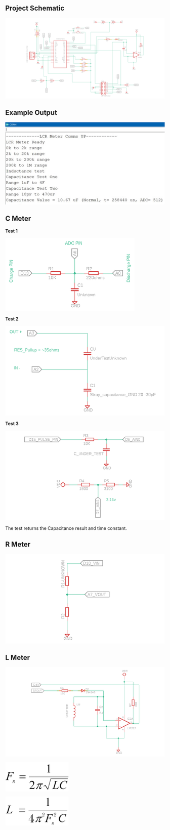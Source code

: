 Project Schematic 
----------------------------

![ScreenShot project sch](https://github.com/gavinlyonsrepo/LCR_meter/blob/main/documentation/images/LCR_meter.png)

Example Output
-----------------------------

![ScreenShot cap serail](https://github.com/gavinlyonsrepo/LCR_meter/blob/main/documentation/images/LCRmeterserial.jpg)


C Meter
-----------------------------------------------

**Test 1**

![ScreenShot cap test1](https://github.com/gavinlyonsrepo/LCR_meter/blob/main/documentation/images/cap_test1.png)

**Test 2**

![ScreenShot cap test2](https://github.com/gavinlyonsrepo/LCR_meter/blob/main/documentation/images/cap_test2.png)

**Test 3** 

![ScreenShot cap test3](https://github.com/gavinlyonsrepo/LCR_meter/blob/main/documentation/images/cap3_test3.png)

The test returns the Capacitance result and time constant.

R Meter
------------------------------------

![ScreenShot resistor](https://github.com/gavinlyonsrepo/LCR_meter/blob/main/documentation/images/R_TEST.png)


L Meter
-----------------------------------------------

![ScreenShot l](https://github.com/gavinlyonsrepo/LCR_meter/blob/main/documentation/images/L_TEST.png)


![ScreenShot seq 1](https://github.com/gavinlyonsrepo/LR_meter_arduino/blob/master/documentation/images/eq1.png)


![ScreenShot seq 2](https://github.com/gavinlyonsrepo/LR_meter_arduino/blob/master/documentation/images/eq2.png)




